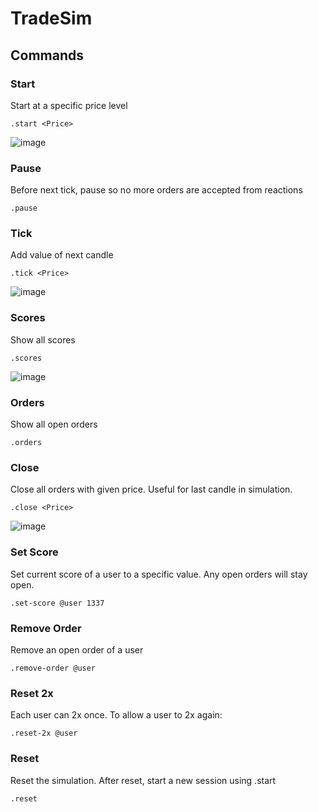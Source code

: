 # TradeSim

## Commands

### Start
Start at a specific price level

```.start <Price>```

![image](https://github.com/olibanjoli/TradeSim/assets/1844103/73f3ebdc-34c5-4042-88c7-f5745b80f984)

### Pause
Before next tick, pause so no more orders are accepted from reactions

```.pause```

### Tick
Add value of next candle

```.tick <Price>```

![image](https://github.com/olibanjoli/TradeSim/assets/1844103/b9fce50a-445f-454a-b60c-6d3fec914cc8)

### Scores
Show all scores

```.scores```

![image](https://github.com/olibanjoli/TradeSim/assets/1844103/a660a568-aecd-49a4-b2a5-02730438e337)


### Orders
Show all open orders

```.orders```

### Close
Close all orders with given price. Useful for last candle in simulation.

```.close <Price>```

![image](https://github.com/olibanjoli/TradeSim/assets/1844103/94741daa-c20c-448c-8edc-64b55c92809c)

### Set Score
Set current score of a user to a specific value. Any open orders will stay open.

```.set-score @user 1337```

### Remove Order
Remove an open order of a user

```.remove-order @user```

### Reset 2x
Each user can 2x once. To allow a user to 2x again:

```.reset-2x @user```

### Reset
Reset the simulation. After reset, start a new session using .start <Price>

```.reset```
